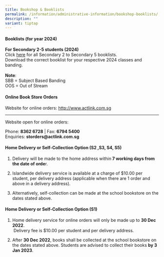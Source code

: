 ```yaml
---
title: Bookshop & Booklists
permalink: /information/administrative-information/bookshop-booklists/
description: ""
variant: tiptap
---
```

<h4><strong>Booklists (for year 2024)</strong></h4>
<p><strong>For Secondary 2-5 students (2024)</strong>
<br>Click&nbsp;<a href="https://drive.google.com/drive/folders/1g_adlNxgNLqyTV-2Nl-Rv1A3z9npLSrL?usp=drive_link" rel="noopener" target="_blank">here</a>&nbsp;for
all Secondary 2 to Secondary 5 booklists.
<br>Download the correct booklist for your respective 2024 classes and banding.
<br>
<br><strong>Note</strong>:
<br>SBB = Subject Based Banding
<br>OOS = Out of Stream</p>
<h4><strong>Online Book Store Orders</strong></h4>
<p>Website for online orders:&nbsp;<a href="http://www.actlink.com.sg/" rel="noopener" target="_blank">http://www.actlink.com.sg</a>
</p>
<hr>
<p>Website open for online orders:</p>
<p>Phone:&nbsp;<strong>8362 6728</strong>&nbsp;| Fax:&nbsp;<strong>6794 5400<br></strong>Enquiries:&nbsp;<strong>storders@actlink.com.sg</strong>
</p>
<h4><strong>Home Delivery or Self-Collection Option (S2 ,S3, S4, S5)</strong></h4>
<ol data-tight="true" class="tight">
<li>
<p>Delivery will be made to the home address within<strong>&nbsp;7 working days from the date of orde</strong>r.</p>
</li>
<li>
<p>Islandwide delivery service is available at a charge of $10.00 per student,
per delivery address (applicable when there are 1 order and above in a
delivery address).</p>
</li>
<li>
<p>Alternatively, self-collection can be made at the school bookstore on
the dates stated above.</p>
</li>
</ol>
<h4><strong>Home Delivery or Self-Collection Option (S1)</strong></h4>
<ol data-tight="true" class="tight">
<li>
<p>Home delivery service for online orders will only be made up to&nbsp;<strong>30 Dec 2022</strong>.
<br>&nbsp;Delivery fee is $10.00 per student and per delivery address.</p>
</li>
<li>
<p>After&nbsp;<strong>30 Dec 2022</strong>, books shall be collected at the
school bookstore on the dates stated above. Students are advised to collect
their books&nbsp;<strong>by 3 Jan 2023</strong>.</p>
</li>
</ol>
<p></p>